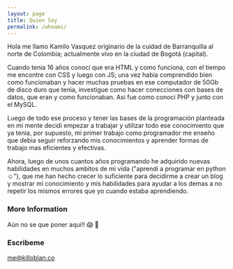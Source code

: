 ```yaml
---
layout: page
title: Quien Soy
permalink: /whoami/
---
```


Hola me llamo Kamilo Vasquez originario de la cuidad de Barranquilla al norte de Colombia; actualmente vivo en la ciudad de Bogotá (capital).

Cuando tenia 16 años conocí que era HTML y como funciona, con el tiempo me encontre con CSS y luego con JS; una vez habia comprendido bien como funcionaban y hacer muchas pruebas en ese computador de 50Gb de disco duro que tenia, investigue como hacer conecciones con bases de datos, que eran y como funcionaban. Asi fue como conoci PHP y junto con el MySQL.

Luego de todo ese proceso y tener las bases de la programación planteada en mi mente decidi empezar a trabajar y utilizar todo ese conocimiento que ya tenia, por supuesto, mi primer trabajo como programador me enseño que debia seguir reforzando mis conocimientos y aprender formas de trabajo mas eficientes y efectivas.

Ahora, luego de unos cuantos años programando he adquirido nuevas habilidades en muchos ambitos de mi vida ("aprendi a programar en python ☺️"), que me han hecho crecer lo suficiente para decidirme a crear un blog y mostrar mi conocimiento y mis habilidades para ayudar a los demas a no repetir los mismos errores que yo cuando estaba aprendiendo.

### More Information

Aún no se que poner aqui!! :scream: :grimacing:

### Escribeme

[me@killoblan.co](mailto:me@killoblan.co)
